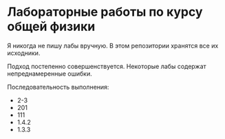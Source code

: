 # Лабораторные работы по курсу общей физики

Я никогда не пишу лабы вручную. В этом репозитории хранятся все их исходники.

Подход постепенно совершенствуется. Некоторые лабы содержат непреднамеренные ошибки.

Последовательность выполнения:
- 2-3
- 201
- 111
- 1.4.2
- 1.3.3